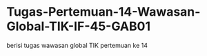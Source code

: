 # Tugas-Pertemuan-14-Wawasan-Global-TIK-IF-45-GAB01
berisi tugas wawasan global TIK pertemuan ke 14
